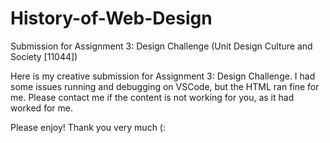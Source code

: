 # History-of-Web-Design
Submission for Assignment 3: Design Challenge (Unit Design Culture and Society [11044])

Here is my creative submission for Assignment 3: Design Challenge. I had some issues running and debugging on VSCode, but the HTML ran fine for me. Please contact me if the content is not working for you, as it had worked for me. 

Please enjoy!
Thank you very much (:
